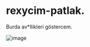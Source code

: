 # rexycim-patlak.
Burda av*llikleri göstercem.

![image](https://media.discordapp.net/attachments/1215320706313887774/1229491456054661181/Screenshot_20240415-205702.jpg?ex=662fe025&is=661d6b25&hm=712bd9690898a975438ad9f9ea34676fbceb8b0472ec9ebe9b2f7e6cb218272b&)
